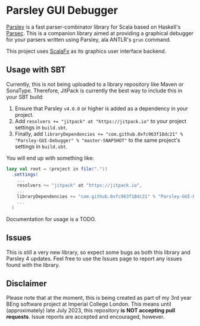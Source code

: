 # Parsley GUI Debugger

[Parsley](https://github.com/j-mie6/Parsley) is a fast parser-combinator library for Scala based on
Haskell's [Parsec](https://hackage.haskell.org/package/parsec).
This is a companion library aimed at providing a graphical debugger for your parsers written using
Parsley, ala ANTLR's `grun` command.

This project uses [ScalaFx](https://www.scalafx.org/) as its graphics user interface backend.

## Usage with SBT

Currently, this is not being uploaded to a library repository like Maven or SonaType. Therefore,
JitPack is currently the best way to include this in your SBT build:

1. Ensure that Parsley `v4.0.0` or higher is added as a dependency in your project.
2. Add `resolvers += "jitpack" at "https://jitpack.io"` to your project settings in `build.sbt`.
3. Finally, add `libraryDependencies += "com.github.0xfc963f18dc21" % "Parsley-GUI-Debugger" % "master-SNAPSHOT"`
   to the same project's settings in `build.sbt`.

You will end up with something like:

```scala
lazy val root = (project in file("."))
  .settings(
    ...
    resolvers += "jitpack" at "https://jitpack.io",
    ...
    libraryDependencies += "com.github.0xfc963f18dc21" % "Parsley-GUI-Debugger" % "master-SNAPSHOT",
    ...
  )
```

Documentation for usage is a TODO.

## Issues

This is still a very new library, so expect some bugs as both this library and Parsley 4 updates.
Feel free to use the Issues page to report any issues found with the library.

## Disclaimer

Please note that at the moment, this is being created as part of my 3rd year BEng software project
at Imperial College London. This means until (approximately) late July 2023, this repository **is**
**NOT accepting pull requests**. Issue reports are accepted and encouraged, however.
